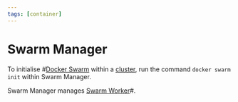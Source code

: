 ```yaml
---
tags: [container]
---
```


# Swarm Manager

To initialise #[Docker Swarm](202202051927.md) within a
[cluster](202304251207.md), run the command `docker swarm init` within Swarm
Manager.

Swarm Manager manages [Swarm Worker](202203291449.md)#.
